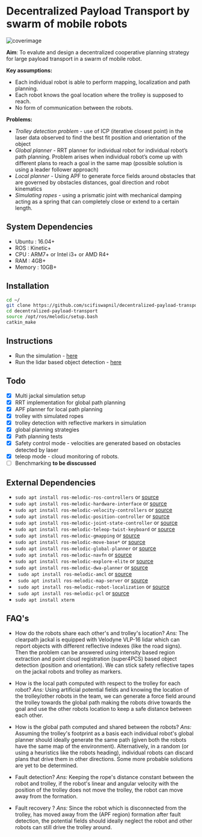 # Decentralized Payload Transport by swarm of mobile robots
![coverimage](https://user-images.githubusercontent.com/5753164/134801855-1f9f6c84-6422-49fc-8e8a-f8b49577af86.png)

**Aim**: To evalute and design a decentralized cooperative planning strategy for large payload transport in a swarm of mobile robot.

**Key assumptions:** 
- Each individual robot is able to perform mapping, localization and path planning.
- Each robot knows the goal location where the trolley is supposed to reach. 
- No form of communication between the robots.

**Problems:**
- *Trolley detection problem* - use of ICP (iterative closest point) in the laser data observed to find the best fit position and orientation of the object 
- *Global planner* - RRT planner for individual robot for individual robot’s path planning. Problem arises when individual robot’s come up with different plans to reach a goal in the same map (possible solution is using a leader follower approach) 
- *Local planner* - Using APF to generate force fields around obstacles that are governed by obstacles distances, goal direction and robot kinematics 
- *Simulating ropes* - using a prismatic joint with mechanical damping acting as a spring that can completely close or extend to a certain length. 

## System Dependencies
- Ubuntu : 16.04+
- ROS : Kinetic+
- CPU : ARM7+ or Intel i3+ or AMD R4+
- RAM : 4GB+
- Memory : 10GB+


## Installation
```bash
cd ~/
git clone https://github.com/scifiswapnil/decentralized-payload-transport
cd decentralized-payload-transport
source /opt/ros/melodic/setup.bash
catkin_make
```
## Instructions

- Run the simulation  - [here](https://github.com/scifiswapnil/decentralized-payload-transport/new/master/src/jackal_workspace/README.md)
- Run the lidar based object detection - [here](https://github.com/scifiswapnil/decentralized-payload-transport/tree/master/src/lidar_object_detection/README.md)

## Todo
- [x] Multi jackal simulation setup
- [x] RRT implementation for global path planning 
- [x] APF planner for local path planning 
- [x] trolley with simulated ropes
- [x] trolley detection with reflective markers in simulation 
- [x] global planning strategies 
- [x] Path planning tests
- [x] Safety control mode - velocities are generated based on obstacles detected by laser
- [x] teleop mode - cloud monitoring of robots.
- [ ] Benchmarking **to be disscussed**

## External Dependencies 

- ``` sudo apt install ros-melodic-ros-controllers ``` or [source](https://github.com/ros-controls/ros_controllers)
- ``` sudo apt install ros-melodic-hardware-interface ``` or [source](https://github.com/ros-controls/ros_control)
- ``` sudo apt install ros-melodic-velocity-controllers ``` or [source](https://github.com/ros-controls/ros_control)
- ``` sudo apt install ros-melodic-position-controller ``` or [source](https://github.com/ros-controls/ros_control)
- ``` sudo apt install ros-melodic-joint-state-controller ``` or [source](https://github.com/ros-controls/ros_control)
- ``` sudo apt install ros-melodic-teleop-twist-keyboard ``` or [source](https://github.com/ros-teleop/teleop_twist_keyboard)
- ``` sudo apt install ros-melodic-gmapping ``` or [source](https://github.com/ros-perception/slam_gmapping)
- ``` sudo apt install ros-melodic-move-base* ``` or [source](https://github.com/ros-planning/navigation)
- ``` sudo apt install ros-melodic-global-planner ``` or [source](https://github.com/ros-planning/navigation)
- ``` sudo apt install ros-melodic-navfn ``` or [source](https://github.com/ros-planning/navigation)
- ``` sudo apt install ros-melodic-explore-elite ``` or [source](https://github.com/hrnr/m-explore)
- ``` sudo apt install ros-melodic-dwa-planner ``` or [source](https://github.com/ros-planning/navigation)
- ``` sudo apt install ros-melodic-amcl```  or [source](https://github.com/ros-planning/navigation)
- ``` sudo apt install ros-melodic-map-server```  or [source](https://github.com/ros-planning/navigation)
- ``` sudo apt install ros-melodic-robot-localization``` or [source](https://github.com/cra-ros-pkg/robot_localization)
- ``` sudo apt install ros-melodic-pcl``` or [source](https://github.com/ros-perception/perception_pcl)
- ``` sudo apt install xterm ``` 

## FAQ's

- How do the robots share each other's and trolley's location?
*Ans:* The clearpath jackal is equipped with Velodyne VLP-16 lidar which can report objects with different reflective indexes (like the road signs). Then the problem can be answered using intensity based region extraction and point cloud registration (super4PCS) based object detection (position and orientation). We can stick safety reflective tapes on the jackal robots and trolley as markers.  

- How is the local path computed with respect to the trolley for each robot?
*Ans:* Using artificial potential fields and knowing the location of the trolley/other robots in the team, we can generate a force field around the trolley towards the global path making the robots drive towards the goal and use the other robots location to keep a safe distance between each other. 

- How is the global path computed and shared between the robots?
*Ans:* Assuming the trolley's footprint as a basis each individual robot's global planner should ideally generate the same path (given both the robots have the same map of the environment). Alternatively, in a random (or using a heuristics like the robots heading), individual robots can discard plans that drive them in other directions. Some more probable solutions are yet to be determined. 

- Fault detection?
*Ans:* Keeping the rope's distance constant between the robot and trolley, if the robot's linear and angular velocity with the position of the trolley does not move the trolley, the robot can move away from the formation. 

- Fault recovery ?
*Ans:* Since the robot which is disconnected from the trolley, has moved away from the (APF region) formation after fault detection, the potential fields should ideally neglect the robot and other robots can still drive the trolley around. 
